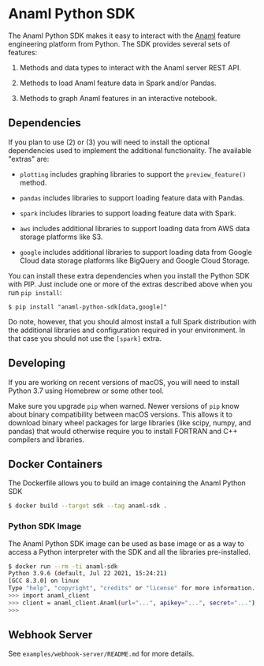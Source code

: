 Anaml Python SDK
================

The Anaml Python SDK makes it easy to interact with the [Anaml][1] feature
engineering platform from Python. The SDK provides several sets of features:

[1]: https://www.anaml.com/

1. Methods and data types to interact with the Anaml server REST API.

2. Methods to load Anaml feature data in Spark and/or Pandas.

3. Methods to graph Anaml features in an interactive notebook.

Dependencies
------------

If you plan to use (2) or (3) you will need to install the optional dependencies
used to implement the additional functionality. The available "extras" are:

- `plotting` includes graphing libraries to support the `preview_feature()`
  method.

- `pandas` includes libraries to support loading feature data with Pandas.

- `spark` includes libraries to support loading feature data with Spark.

- `aws` includes additional libraries to support loading data from AWS data
  storage platforms like S3.

- `google` includes additional libraries to support loading data from Google
  Cloud data storage platforms like BigQuery and Google Cloud Storage.

You can install these extra dependencies when you install the Python SDK with
PIP. Just include one or more of the extras described above when you run
`pip install`:

```shell
$ pip install "anaml-python-sdk[data,google]"
```

Do note, however, that you should almost install a full Spark distribution with
the additional libraries and configuration required in your environment. In that
case you should not use the `[spark]` extra.

Developing
----------

If you are working on recent versions of macOS, you will need to install Python
3.7 using Homebrew or some other tool.

Make sure you upgrade `pip` when warned. Newer versions of `pip` know about
binary compatibility between macOS versions. This allows it to download binary
wheel packages for large libraries (like scipy, numpy, and pandas) that would
otherwise require you to install FORTRAN and C++ compilers and libraries.

Docker Containers
-----------------

The Dockerfile allows you to build an image containing the Anaml Python SDK

```bash
$ docker build --target sdk --tag anaml-sdk .
```

### Python SDK Image

The Anaml Python SDK image can be used as base image or as a way to access a
Python interpreter with the SDK and all the libraries pre-installed.

```bash
$ docker run --rm -ti anaml-sdk
Python 3.9.6 (default, Jul 22 2021, 15:24:21)
[GCC 8.3.0] on linux
Type "help", "copyright", "credits" or "license" for more information.
>>> import anaml_client
>>> client = anaml_client.Anaml(url="...", apikey="...", secret="...")
>>>
```

## Webhook Server

See `examples/webhook-server/README.md` for more details.

